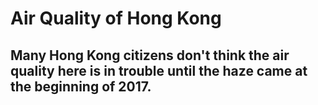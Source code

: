 <h1>Air Quality of Hong Kong</h1>

<h2>Many Hong Kong citizens don't think the air quality here is in trouble until the haze came at the beginning of 2017. </h2>

